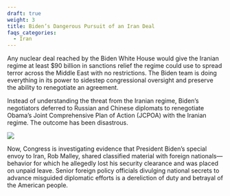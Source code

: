 ```yaml
---
draft: true
weight: 3
title: Biden’s Dangerous Pursuit of an Iran Deal
faqs_categories:
  - Iran
---
```

Any nuclear deal reached by the Biden White House would give the Iranian regime at least $90 billion in sanctions relief the regime could use to spread terror across the Middle East with no restrictions. The Biden team is doing everything in its power to sidestep congressional oversight and preserve the ability to renegotiate an agreement.

Instead of understanding the threat from the Iranian regime, Biden’s negotiators deferred to Russian and Chinese diplomats to renegotiate Obama’s Joint Comprehensive Plan of Action (JCPOA) with the Iranian regime. The outcome has been disastrous.

![](/img/focus/screenshot-2024-06-21-at-8.40.38 pm.png)

Now, Congress is investigating evidence that President Biden’s special envoy to Iran, Rob Malley, shared classified material with foreign nationals—behavior for which he allegedly lost his security clearance and was placed on unpaid leave. Senior foreign policy officials divulging national secrets to advance misguided diplomatic efforts is a dereliction of duty and betrayal of the American people.